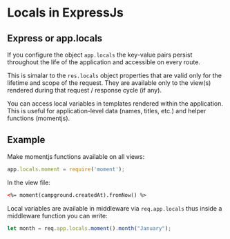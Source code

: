 # Locals in ExpressJs
## Express or app.locals
If you configure the object `app.locals` the key-value pairs persist throughout the life of the application and accessible on every route.

This is simalar to the `res.locals` object properties that are valid only for the lifetime and scope of the request. They are available only to the view(s) rendered during that request / response cycle (if any).

You can access local variables in templates rendered within the application. This is useful for application-level data (names, titles, etc.) and helper functions (momentjs). 

## Example
Make momentjs functions available on all views: 
```javascript
app.locals.moment = require('moment'); 
```
In the view file:
```HTML
<%= moment(campground.createdAt).fromNow() %> 
```
Local variables are available in middleware via `req.app.locals` thus inside a middleware function you can write:
```javascript
let month = req.app.locals.moment().month("January");
```